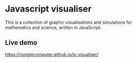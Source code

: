 # Javascript visualiser
This is a collection of graphic visualisations and simulations for mathematics and science, written in JavaScript.

## Live demo
<a href="https://rongjiecomputer.github.io/js-visualiser/">https://rongjiecomputer.github.io/js-visualiser/</a>
